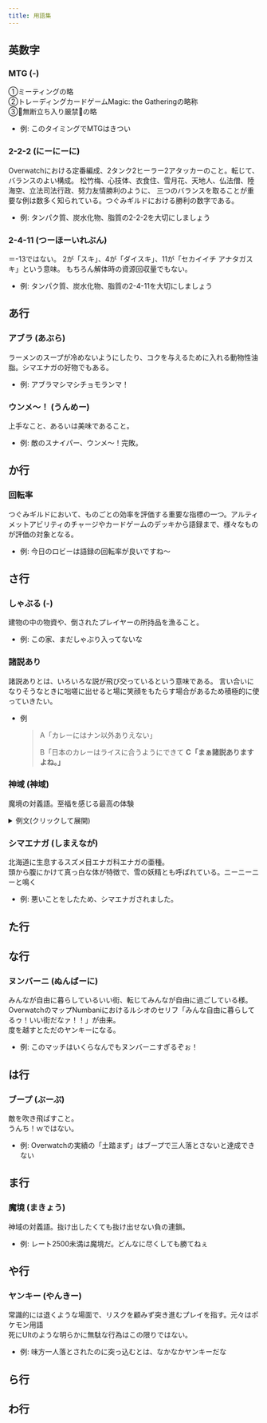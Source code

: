 ```yaml
---
title: 用語集
---
```


## 英数字

### MTG (-)

①ミーティングの略  
②トレーディングカードゲームMagic: the Gatheringの略称  
③🐹無断立ち入り厳禁🐹の略

* 例: このタイミングでMTGはきつい

### 2-2-2 (にーにーに)

Overwatchにおける定番編成、2タンク2ヒーラー2アタッカーのこと。転じて、バランスのよい構成。
松竹梅、心技体、衣食住、雪月花、天地人、仏法僧、陸海空、立法司法行政、努力友情勝利のように、
三つのバランスを取ることが重要な例は数多く知られている。つぐみギルドにおける勝利の数字である。

* 例: タンパク質、炭水化物、脂質の2-2-2を大切にしましょう

### 2-4-11 (つーほーいれぶん)

＝-13ではない。
2が「スキ」、4が「ダイスキ」、11が「セカイイチ アナタガスキ」という意味。
もちろん解体時の資源回収量でもない。

* 例: タンパク質、炭水化物、脂質の2-4-11を大切にしましょう

## あ行

### アブラ (あぶら)

ラーメンのスープが冷めないようにしたり、コクを与えるために入れる動物性油脂。シマエナガの好物でもある。

* 例: アブラマシマシチョモランマ！

### ウンメ～！ (うんめー)

上手なこと、あるいは美味であること。

* 例: 敵のスナイパー、ウンメ～！完敗。

## か行

### 回転率

つぐみギルドにおいて、ものごとの効率を評価する重要な指標の一つ。アルティメットアビリティのチャージやカードゲームのデッキから語録まで、様々なものが評価の対象となる。

* 例: 今日のロビーは語録の回転率が良いですね〜

## さ行

### しゃぶる (-)

建物の中の物資や、倒されたプレイヤーの所持品を漁ること。

* 例: この家、まだしゃぶり入ってないな

### 諸説あり

諸説ありとは、いろいろな説が飛び交っているという意味である。
言い合いになりそうなときに咄嗟に出せると場に笑顔をもたらす場合があるため積極的に使っていきたい。

* 例
  > A「カレーにはナン以外ありえない」
  >
  > B「日本のカレーはライスに合うようにできて __C「まぁ諸説ありますよね。」__

### 神域 (神域)

魔境の対義語。至福を感じる最高の体験

<details>
  <summary>例文(クリックして展開)</summary>
  <blockquote class="twitter-tweet" data-lang="ja"><p lang="ja" dir="ltr">平成28年2月2日火曜日、ラーメン二郎 西台駅前店、大ラーメン+油そば味噌がけ+白ネギ+味付うずら+生卵+生卵 ニンニク 1150YEN<br>目覚める塩気にスパイシーな味噌タレ加わり濃い味たまんないッ！後コールの生姜で神域ィ！<br>完飲。 <a href="https://t.co/rdQBKrKytn">pic.twitter.com/rdQBKrKytn</a></p>&mdash; habomaijiro (@habomaijiro) <a href="https://twitter.com/habomaijiro/status/694514422241341440?ref_src=twsrc%5Etfw">2016年2月2日</a></blockquote>
<script async src="https://platform.twitter.com/widgets.js" charset="utf-8"></script>
</details>

### シマエナガ (しまえなが)

北海道に生息するスズメ目エナガ科エナガの亜種。  
頭から腹にかけて真っ白な体が特徴で、雪の妖精とも呼ばれている。ニーニーニーと鳴く

* 例: 悪いことをしたため、シマエナガされました。

## た行

## な行

### ヌンバーニ (ぬんばーに)
みんなが自由に暮らしているいい街、転じてみんなが自由に過ごしている様。  
OverwatchのマップNumbaniにおけるルシオのセリフ「みんな自由に暮らしてるゥ！いい街だなァ！！」が由来。  
度を越すとただのヤンキーになる。

* 例: このマッチはいくらなんでもヌンバーニすぎるぞぉ！

## は行

### ブープ (ぶーぷ)
敵を吹き飛ばすこと。  
うんち！ｗではない。

* 例: Overwatchの実績の「土踏まず」はブープで三人落とさないと達成できない

## ま行

### 魔境 (まきょう)

神域の対義語。抜け出したくても抜け出せない負の連鎖。

* 例: レート2500未満は魔境だ。どんなに尽くしても勝てねぇ

## や行

### ヤンキー (やんきー)

常識的には退くような場面で、リスクを顧みず突き進むプレイを指す。元々はポケモン用語  
死にUltのような明らかに無駄な行為はこの限りではない。

* 例: 味方一人落とされたのに突っ込むとは、なかなかヤンキーだな

## ら行

## わ行
